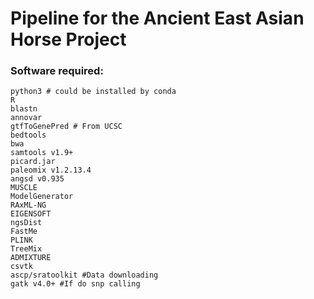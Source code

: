 # Pipeline for the Ancient East Asian Horse Project

### Software required:
```
python3 # could be installed by conda
R
blastn
annovar
gtfToGenePred # From UCSC
bedtools
bwa
samtools v1.9+
picard.jar
paleomix v1.2.13.4
angsd v0.935
MUSCLE
ModelGenerator
RAxML-NG
EIGENSOFT
ngsDist
FastMe
PLINK
TreeMix
ADMIXTURE
csvtk
ascp/sratoolkit #Data downloading
gatk v4.0+ #If do snp calling
```
